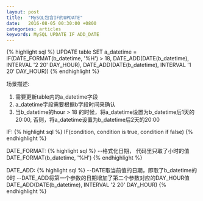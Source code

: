 ```yaml
---
layout: post
title:  "MySQL包含IF的UPDATE"
date:   2016-08-05 00:30:00 +0800
categories: articles
keywords: MySQL UPDATE IF ADD_DATE
---
```


{% highlight sql %}
UPDATE table SET a_datetime =
IF(DATE_FORMAT(b_datetime, '%H') > 18,
DATE_ADD(DATE(b_datetime), INTERVAL '2 20' DAY_HOUR),
DATE_ADD(DATE(b_datetime), INTERVAL '1 20' DAY_HOUR))
{% endhighlight %}

场景描述:

1. 需要更新table内的a_datetime字段
2. a_datetime字段需要根据b字段时间来确认
3. 当b_datetime的hour > 18 的时候，将a_datetime设置为b_datetime后1天的20:00, 否则，将a_datetime设置为b_datetime后2天的20:00

IF:
{% highlight sql %}
IF(condition, condition is true, condition if false)
{% endhighlight %}

DATE_FORMAT:
{% highlight sql %}
--格式化日期， 代码里只取了小时的值
DATE_FORMAT(b_datetime, '%H')
{% endhighlight %}


DATE_ADD:
{% highlight sql %}
--DATE取当前值的日期，即取了b_datetime的0时
--DATE_ADD将第一个参数的日期增加了第二个参数对应的DAY_HOUR值
DATE_ADD(DATE(b_datetime), INTERVAL '2 20' DAY_HOUR)
{% endhighlight %}
